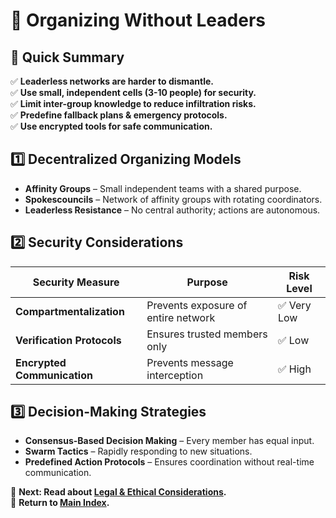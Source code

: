 
# 📢 Organizing Without Leaders  

## 📜 Quick Summary  
✅ **Leaderless networks are harder to dismantle.**  
✅ **Use small, independent cells (3-10 people) for security.**  
✅ **Limit inter-group knowledge to reduce infiltration risks.**  
✅ **Predefine fallback plans & emergency protocols.**  
✅ **Use encrypted tools for safe communication.**  

## 1️⃣ Decentralized Organizing Models  
- **Affinity Groups** – Small independent teams with a shared purpose.  
- **Spokescouncils** – Network of affinity groups with rotating coordinators.  
- **Leaderless Resistance** – No central authority; actions are autonomous.  

## 2️⃣ Security Considerations  
| Security Measure | Purpose | Risk Level |
|-----------------|---------|------------|
| **Compartmentalization** | Prevents exposure of entire network | ✅ Very Low |
| **Verification Protocols** | Ensures trusted members only | ✅ Low |
| **Encrypted Communication** | Prevents message interception | ✅ High |

## 3️⃣ Decision-Making Strategies  
- **Consensus-Based Decision Making** – Every member has equal input.  
- **Swarm Tactics** – Rapidly responding to new situations.  
- **Predefined Action Protocols** – Ensures coordination without real-time communication.  

📌 **Next: Read about [Legal & Ethical Considerations](legal_ethics.md).**  
📌 **Return to [Main Index](index.md).**  
